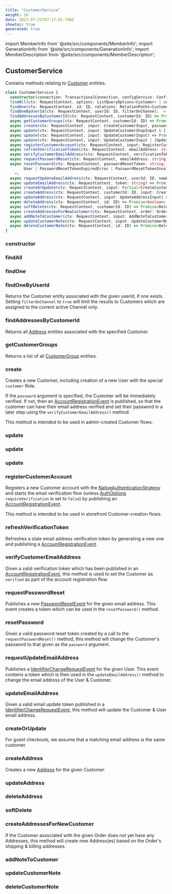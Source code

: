 ```yaml
---
title: "CustomerService"
weight: 10
date: 2023-07-21T07:17:01.748Z
showtoc: true
generated: true
---
```

<!-- This file was generated from the Vendure source. Do not modify. Instead, re-run the "docs:build" script -->
import MemberInfo from '@site/src/components/MemberInfo';
import GenerationInfo from '@site/src/components/GenerationInfo';
import MemberDescription from '@site/src/components/MemberDescription';


## CustomerService

<GenerationInfo sourceFile="packages/core/src/service/services/customer.service.ts" sourceLine="79" packageName="@vendure/core" />

Contains methods relating to <a href='/docs/reference/typescript-api/entities/customer#customer'>Customer</a> entities.

```ts title="Signature"
class CustomerService {
  constructor(connection: TransactionalConnection, configService: ConfigService, userService: UserService, countryService: CountryService, listQueryBuilder: ListQueryBuilder, eventBus: EventBus, historyService: HistoryService, channelService: ChannelService, customFieldRelationService: CustomFieldRelationService, translator: TranslatorService)
  findAll(ctx: RequestContext, options: ListQueryOptions<Customer> | undefined, relations: RelationPaths<Customer> = []) => Promise<PaginatedList<Customer>>;
  findOne(ctx: RequestContext, id: ID, relations: RelationPaths<Customer> = []) => Promise<Customer | undefined>;
  findOneByUserId(ctx: RequestContext, userId: ID, filterOnChannel:  = true) => Promise<Customer | undefined>;
  findAddressesByCustomerId(ctx: RequestContext, customerId: ID) => Promise<Address[]>;
  async getCustomerGroups(ctx: RequestContext, customerId: ID) => Promise<CustomerGroup[]>;
  async create(ctx: RequestContext, input: CreateCustomerInput, password?: string) => Promise<ErrorResultUnion<CreateCustomerResult, Customer>>;
  async update(ctx: RequestContext, input: UpdateCustomerShopInput & { id: ID }) => Promise<Customer>;
  async update(ctx: RequestContext, input: UpdateCustomerInput) => Promise<ErrorResultUnion<UpdateCustomerResult, Customer>>;
  async update(ctx: RequestContext, input: UpdateCustomerInput | (UpdateCustomerShopInput & { id: ID })) => Promise<ErrorResultUnion<UpdateCustomerResult, Customer>>;
  async registerCustomerAccount(ctx: RequestContext, input: RegisterCustomerInput) => Promise<RegisterCustomerAccountResult | EmailAddressConflictError | PasswordValidationError>;
  async refreshVerificationToken(ctx: RequestContext, emailAddress: string) => Promise<void>;
  async verifyCustomerEmailAddress(ctx: RequestContext, verificationToken: string, password?: string) => Promise<ErrorResultUnion<VerifyCustomerAccountResult, Customer>>;
  async requestPasswordReset(ctx: RequestContext, emailAddress: string) => Promise<void>;
  async resetPassword(ctx: RequestContext, passwordResetToken: string, password: string) => Promise<
        User | PasswordResetTokenExpiredError | PasswordResetTokenInvalidError | PasswordValidationError
    >;
  async requestUpdateEmailAddress(ctx: RequestContext, userId: ID, newEmailAddress: string) => Promise<boolean | EmailAddressConflictError>;
  async updateEmailAddress(ctx: RequestContext, token: string) => Promise<boolean | IdentifierChangeTokenInvalidError | IdentifierChangeTokenExpiredError>;
  async createOrUpdate(ctx: RequestContext, input: Partial<CreateCustomerInput> & { emailAddress: string }, errorOnExistingUser: boolean = false) => Promise<Customer | EmailAddressConflictError>;
  async createAddress(ctx: RequestContext, customerId: ID, input: CreateAddressInput) => Promise<Address>;
  async updateAddress(ctx: RequestContext, input: UpdateAddressInput) => Promise<Address>;
  async deleteAddress(ctx: RequestContext, id: ID) => Promise<boolean>;
  async softDelete(ctx: RequestContext, customerId: ID) => Promise<DeletionResponse>;
  async createAddressesForNewCustomer(ctx: RequestContext, order: Order) => ;
  async addNoteToCustomer(ctx: RequestContext, input: AddNoteToCustomerInput) => Promise<Customer>;
  async updateCustomerNote(ctx: RequestContext, input: UpdateCustomerNoteInput) => Promise<HistoryEntry>;
  async deleteCustomerNote(ctx: RequestContext, id: ID) => Promise<DeletionResponse>;
}
```

<div className="members-wrapper">

### constructor

<MemberInfo kind="method" type="(connection: <a href='/docs/reference/typescript-api/data-access/transactional-connection#transactionalconnection'>TransactionalConnection</a>, configService: ConfigService, userService: <a href='/docs/reference/typescript-api/services/user-service#userservice'>UserService</a>, countryService: <a href='/docs/reference/typescript-api/services/country-service#countryservice'>CountryService</a>, listQueryBuilder: <a href='/docs/reference/typescript-api/data-access/list-query-builder#listquerybuilder'>ListQueryBuilder</a>, eventBus: <a href='/docs/reference/typescript-api/events/event-bus#eventbus'>EventBus</a>, historyService: <a href='/docs/reference/typescript-api/services/history-service#historyservice'>HistoryService</a>, channelService: <a href='/docs/reference/typescript-api/services/channel-service#channelservice'>ChannelService</a>, customFieldRelationService: CustomFieldRelationService, translator: TranslatorService) => CustomerService"   />


### findAll

<MemberInfo kind="method" type="(ctx: <a href='/docs/reference/typescript-api/request/request-context#requestcontext'>RequestContext</a>, options: ListQueryOptions&#60;<a href='/docs/reference/typescript-api/entities/customer#customer'>Customer</a>&#62; | undefined, relations: RelationPaths&#60;<a href='/docs/reference/typescript-api/entities/customer#customer'>Customer</a>&#62; = []) => Promise&#60;<a href='/docs/reference/typescript-api/common/paginated-list#paginatedlist'>PaginatedList</a>&#60;<a href='/docs/reference/typescript-api/entities/customer#customer'>Customer</a>&#62;&#62;"   />


### findOne

<MemberInfo kind="method" type="(ctx: <a href='/docs/reference/typescript-api/request/request-context#requestcontext'>RequestContext</a>, id: <a href='/docs/reference/typescript-api/common/id#id'>ID</a>, relations: RelationPaths&#60;<a href='/docs/reference/typescript-api/entities/customer#customer'>Customer</a>&#62; = []) => Promise&#60;<a href='/docs/reference/typescript-api/entities/customer#customer'>Customer</a> | undefined&#62;"   />


### findOneByUserId

<MemberInfo kind="method" type="(ctx: <a href='/docs/reference/typescript-api/request/request-context#requestcontext'>RequestContext</a>, userId: <a href='/docs/reference/typescript-api/common/id#id'>ID</a>, filterOnChannel:  = true) => Promise&#60;<a href='/docs/reference/typescript-api/entities/customer#customer'>Customer</a> | undefined&#62;"   />

Returns the Customer entity associated with the given userId, if one exists.
Setting `filterOnChannel` to `true` will limit the results to Customers which are assigned
to the current active Channel only.
### findAddressesByCustomerId

<MemberInfo kind="method" type="(ctx: <a href='/docs/reference/typescript-api/request/request-context#requestcontext'>RequestContext</a>, customerId: <a href='/docs/reference/typescript-api/common/id#id'>ID</a>) => Promise&#60;<a href='/docs/reference/typescript-api/entities/address#address'>Address</a>[]&#62;"   />

Returns all <a href='/docs/reference/typescript-api/entities/address#address'>Address</a> entities associated with the specified Customer.
### getCustomerGroups

<MemberInfo kind="method" type="(ctx: <a href='/docs/reference/typescript-api/request/request-context#requestcontext'>RequestContext</a>, customerId: <a href='/docs/reference/typescript-api/common/id#id'>ID</a>) => Promise&#60;<a href='/docs/reference/typescript-api/entities/customer-group#customergroup'>CustomerGroup</a>[]&#62;"   />

Returns a list of all <a href='/docs/reference/typescript-api/entities/customer-group#customergroup'>CustomerGroup</a> entities.
### create

<MemberInfo kind="method" type="(ctx: <a href='/docs/reference/typescript-api/request/request-context#requestcontext'>RequestContext</a>, input: CreateCustomerInput, password?: string) => Promise&#60;ErrorResultUnion&#60;CreateCustomerResult, <a href='/docs/reference/typescript-api/entities/customer#customer'>Customer</a>&#62;&#62;"   />

Creates a new Customer, including creation of a new User with the special `customer` Role.

If the `password` argument is specified, the Customer will be immediately verified. If not,
then an <a href='/docs/reference/typescript-api/events/event-types#accountregistrationevent'>AccountRegistrationEvent</a> is published, so that the customer can have their
email address verified and set their password in a later step using the `verifyCustomerEmailAddress()`
method.

This method is intended to be used in admin-created Customer flows.
### update

<MemberInfo kind="method" type="(ctx: <a href='/docs/reference/typescript-api/request/request-context#requestcontext'>RequestContext</a>, input: UpdateCustomerShopInput &#38; { id: <a href='/docs/reference/typescript-api/common/id#id'>ID</a> }) => Promise&#60;<a href='/docs/reference/typescript-api/entities/customer#customer'>Customer</a>&#62;"   />


### update

<MemberInfo kind="method" type="(ctx: <a href='/docs/reference/typescript-api/request/request-context#requestcontext'>RequestContext</a>, input: UpdateCustomerInput) => Promise&#60;ErrorResultUnion&#60;UpdateCustomerResult, <a href='/docs/reference/typescript-api/entities/customer#customer'>Customer</a>&#62;&#62;"   />


### update

<MemberInfo kind="method" type="(ctx: <a href='/docs/reference/typescript-api/request/request-context#requestcontext'>RequestContext</a>, input: UpdateCustomerInput | (UpdateCustomerShopInput &#38; { id: <a href='/docs/reference/typescript-api/common/id#id'>ID</a> })) => Promise&#60;ErrorResultUnion&#60;UpdateCustomerResult, <a href='/docs/reference/typescript-api/entities/customer#customer'>Customer</a>&#62;&#62;"   />


### registerCustomerAccount

<MemberInfo kind="method" type="(ctx: <a href='/docs/reference/typescript-api/request/request-context#requestcontext'>RequestContext</a>, input: RegisterCustomerInput) => Promise&#60;RegisterCustomerAccountResult | EmailAddressConflictError | PasswordValidationError&#62;"   />

Registers a new Customer account with the <a href='/docs/reference/typescript-api/auth/native-authentication-strategy#nativeauthenticationstrategy'>NativeAuthenticationStrategy</a> and starts
the email verification flow (unless <a href='/docs/reference/typescript-api/auth/auth-options#authoptions'>AuthOptions</a> `requireVerification` is set to `false`)
by publishing an <a href='/docs/reference/typescript-api/events/event-types#accountregistrationevent'>AccountRegistrationEvent</a>.

This method is intended to be used in storefront Customer-creation flows.
### refreshVerificationToken

<MemberInfo kind="method" type="(ctx: <a href='/docs/reference/typescript-api/request/request-context#requestcontext'>RequestContext</a>, emailAddress: string) => Promise&#60;void&#62;"   />

Refreshes a stale email address verification token by generating a new one and
publishing a <a href='/docs/reference/typescript-api/events/event-types#accountregistrationevent'>AccountRegistrationEvent</a>.
### verifyCustomerEmailAddress

<MemberInfo kind="method" type="(ctx: <a href='/docs/reference/typescript-api/request/request-context#requestcontext'>RequestContext</a>, verificationToken: string, password?: string) => Promise&#60;ErrorResultUnion&#60;VerifyCustomerAccountResult, <a href='/docs/reference/typescript-api/entities/customer#customer'>Customer</a>&#62;&#62;"   />

Given a valid verification token which has been published in an <a href='/docs/reference/typescript-api/events/event-types#accountregistrationevent'>AccountRegistrationEvent</a>, this
method is used to set the Customer as `verified` as part of the account registration flow.
### requestPasswordReset

<MemberInfo kind="method" type="(ctx: <a href='/docs/reference/typescript-api/request/request-context#requestcontext'>RequestContext</a>, emailAddress: string) => Promise&#60;void&#62;"   />

Publishes a new <a href='/docs/reference/typescript-api/events/event-types#passwordresetevent'>PasswordResetEvent</a> for the given email address. This event creates
a token which can be used in the `resetPassword()` method.
### resetPassword

<MemberInfo kind="method" type="(ctx: <a href='/docs/reference/typescript-api/request/request-context#requestcontext'>RequestContext</a>, passwordResetToken: string, password: string) => Promise&#60;         <a href='/docs/reference/typescript-api/entities/user#user'>User</a> | PasswordResetTokenExpiredError | PasswordResetTokenInvalidError | PasswordValidationError     &#62;"   />

Given a valid password reset token created by a call to the `requestPasswordReset()` method,
this method will change the Customer's password to that given as the `password` argument.
### requestUpdateEmailAddress

<MemberInfo kind="method" type="(ctx: <a href='/docs/reference/typescript-api/request/request-context#requestcontext'>RequestContext</a>, userId: <a href='/docs/reference/typescript-api/common/id#id'>ID</a>, newEmailAddress: string) => Promise&#60;boolean | EmailAddressConflictError&#62;"   />

Publishes a <a href='/docs/reference/typescript-api/events/event-types#identifierchangerequestevent'>IdentifierChangeRequestEvent</a> for the given User. This event contains a token
which is then used in the `updateEmailAddress()` method to change the email address of the User &
Customer.
### updateEmailAddress

<MemberInfo kind="method" type="(ctx: <a href='/docs/reference/typescript-api/request/request-context#requestcontext'>RequestContext</a>, token: string) => Promise&#60;boolean | IdentifierChangeTokenInvalidError | IdentifierChangeTokenExpiredError&#62;"   />

Given a valid email update token published in a <a href='/docs/reference/typescript-api/events/event-types#identifierchangerequestevent'>IdentifierChangeRequestEvent</a>, this method
will update the Customer & User email address.
### createOrUpdate

<MemberInfo kind="method" type="(ctx: <a href='/docs/reference/typescript-api/request/request-context#requestcontext'>RequestContext</a>, input: Partial&#60;CreateCustomerInput&#62; &#38; { emailAddress: string }, errorOnExistingUser: boolean = false) => Promise&#60;<a href='/docs/reference/typescript-api/entities/customer#customer'>Customer</a> | EmailAddressConflictError&#62;"   />

For guest checkouts, we assume that a matching email address is the same customer.
### createAddress

<MemberInfo kind="method" type="(ctx: <a href='/docs/reference/typescript-api/request/request-context#requestcontext'>RequestContext</a>, customerId: <a href='/docs/reference/typescript-api/common/id#id'>ID</a>, input: CreateAddressInput) => Promise&#60;<a href='/docs/reference/typescript-api/entities/address#address'>Address</a>&#62;"   />

Creates a new <a href='/docs/reference/typescript-api/entities/address#address'>Address</a> for the given Customer.
### updateAddress

<MemberInfo kind="method" type="(ctx: <a href='/docs/reference/typescript-api/request/request-context#requestcontext'>RequestContext</a>, input: UpdateAddressInput) => Promise&#60;<a href='/docs/reference/typescript-api/entities/address#address'>Address</a>&#62;"   />


### deleteAddress

<MemberInfo kind="method" type="(ctx: <a href='/docs/reference/typescript-api/request/request-context#requestcontext'>RequestContext</a>, id: <a href='/docs/reference/typescript-api/common/id#id'>ID</a>) => Promise&#60;boolean&#62;"   />


### softDelete

<MemberInfo kind="method" type="(ctx: <a href='/docs/reference/typescript-api/request/request-context#requestcontext'>RequestContext</a>, customerId: <a href='/docs/reference/typescript-api/common/id#id'>ID</a>) => Promise&#60;DeletionResponse&#62;"   />


### createAddressesForNewCustomer

<MemberInfo kind="method" type="(ctx: <a href='/docs/reference/typescript-api/request/request-context#requestcontext'>RequestContext</a>, order: <a href='/docs/reference/typescript-api/entities/order#order'>Order</a>) => "   />

If the Customer associated with the given Order does not yet have any Addresses,
this method will create new Address(es) based on the Order's shipping & billing
addresses.
### addNoteToCustomer

<MemberInfo kind="method" type="(ctx: <a href='/docs/reference/typescript-api/request/request-context#requestcontext'>RequestContext</a>, input: AddNoteToCustomerInput) => Promise&#60;<a href='/docs/reference/typescript-api/entities/customer#customer'>Customer</a>&#62;"   />


### updateCustomerNote

<MemberInfo kind="method" type="(ctx: <a href='/docs/reference/typescript-api/request/request-context#requestcontext'>RequestContext</a>, input: UpdateCustomerNoteInput) => Promise&#60;<a href='/docs/reference/typescript-api/entities/history-entry#historyentry'>HistoryEntry</a>&#62;"   />


### deleteCustomerNote

<MemberInfo kind="method" type="(ctx: <a href='/docs/reference/typescript-api/request/request-context#requestcontext'>RequestContext</a>, id: <a href='/docs/reference/typescript-api/common/id#id'>ID</a>) => Promise&#60;DeletionResponse&#62;"   />




</div>

